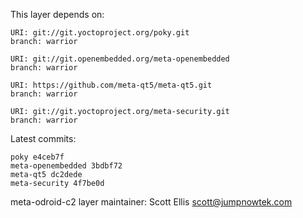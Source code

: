 This layer depends on:

    URI: git://git.yoctoproject.org/poky.git
    branch: warrior

    URI: git://git.openembedded.org/meta-openembedded
    branch: warrior

    URI: https://github.com/meta-qt5/meta-qt5.git
    branch: warrior

    URI: git://git.yoctoproject.org/meta-security.git
    branch: warrior 

Latest commits:

    poky e4ceb7f
    meta-openembedded 3bdbf72
    meta-qt5 dc2dede
    meta-security 4f7be0d

meta-odroid-c2 layer maintainer: Scott Ellis <scott@jumpnowtek.com>

